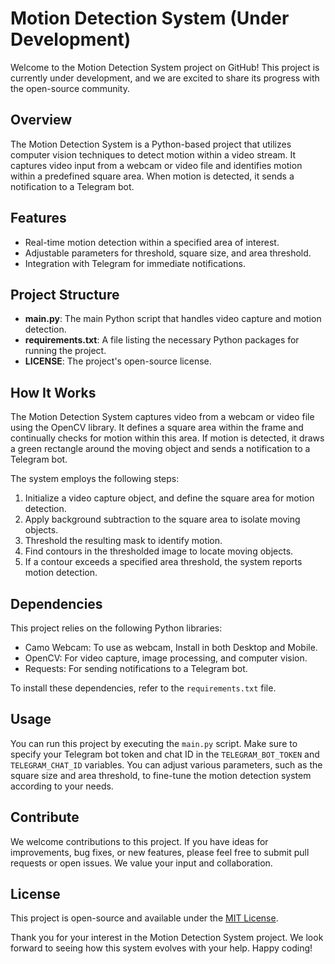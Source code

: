# Motion Detection System (Under Development)

Welcome to the Motion Detection System project on GitHub! This project is currently under development, and we are excited to share its progress with the open-source community.

## Overview

The Motion Detection System is a Python-based project that utilizes computer vision techniques to detect motion within a video stream. It captures video input from a webcam or video file and identifies motion within a predefined square area. When motion is detected, it sends a notification to a Telegram bot.

## Features

- Real-time motion detection within a specified area of interest.
- Adjustable parameters for threshold, square size, and area threshold.
- Integration with Telegram for immediate notifications.

## Project Structure

- **main.py**: The main Python script that handles video capture and motion detection.
- **requirements.txt**: A file listing the necessary Python packages for running the project.
- **LICENSE**: The project's open-source license.

## How It Works

The Motion Detection System captures video from a webcam or video file using the OpenCV library. It defines a square area within the frame and continually checks for motion within this area. If motion is detected, it draws a green rectangle around the moving object and sends a notification to a Telegram bot.

The system employs the following steps:
1. Initialize a video capture object, and define the square area for motion detection.
2. Apply background subtraction to the square area to isolate moving objects.
3. Threshold the resulting mask to identify motion.
4. Find contours in the thresholded image to locate moving objects.
5. If a contour exceeds a specified area threshold, the system reports motion detection.

## Dependencies

This project relies on the following Python libraries:
- Camo Webcam: To use as webcam, Install in both Desktop and Mobile.
- OpenCV: For video capture, image processing, and computer vision.
- Requests: For sending notifications to a Telegram bot.

To install these dependencies, refer to the `requirements.txt` file.

## Usage

You can run this project by executing the `main.py` script. Make sure to specify your Telegram bot token and chat ID in the `TELEGRAM_BOT_TOKEN` and `TELEGRAM_CHAT_ID` variables. You can adjust various parameters, such as the square size and area threshold, to fine-tune the motion detection system according to your needs.

## Contribute

We welcome contributions to this project. If you have ideas for improvements, bug fixes, or new features, please feel free to submit pull requests or open issues. We value your input and collaboration.

## License

This project is open-source and available under the [MIT License](LICENSE).

Thank you for your interest in the Motion Detection System project. We look forward to seeing how this system evolves with your help. Happy coding!
